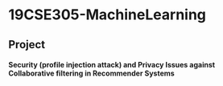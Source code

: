 # 19CSE305-MachineLearning

## Project

#### Security (profile injection attack) and Privacy Issues against Collaborative filtering in Recommender Systems
